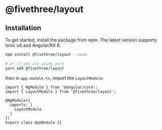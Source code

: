 # @fivethree/layout

## Installation
To get started, install the package from npm. The latest version supports Ionic v4 and Angular/RX 6.

```bash
npm install @fivethree/layout --save

# or if you are using yarn
yarn add @fivethree/layout
```

then in `app.module.ts`, import the `LayoutModule`:

```TS
import { NgModule } from '@angular/core';
import { LayoutModule } from '@fivethree/layout';

@NgModule({
  imports: [
    LayoutModule
  ]
})
export class AppModule {}
```